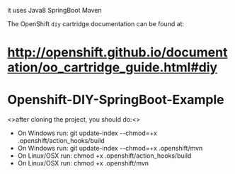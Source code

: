 it uses Java8 SpringBoot Maven


The OpenShift `diy` cartridge documentation can be found at:

http://openshift.github.io/documentation/oo_cartridge_guide.html#diy
=======
# Openshift-DIY-SpringBoot-Example
 



<>after cloning the project, you should do:<>
<ul>
  <li>On Windows run:   git update-index --chmod=+x .openshift/action_hooks/build</li>
  <li>On Windows run:   git update-index --chmod=+x .openshift/mvn</li>
 </hr> 
  <li>On Linux/OSX run: chmod +x .openshift/action_hooks/build</li>
  <li>On Linux/OSX run: chmod +x .openshift/mvn</li>
</ul>  
